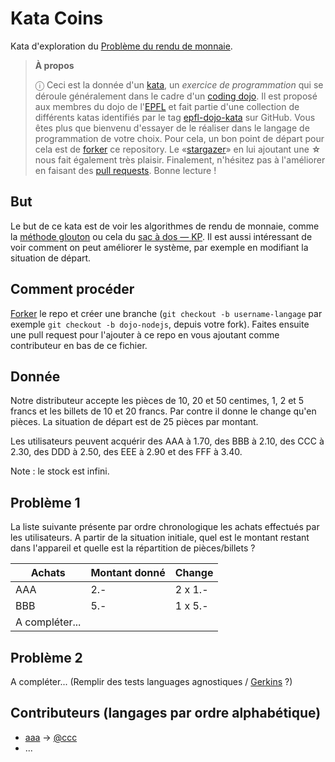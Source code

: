 # Kata Coins
Kata d'exploration du [Problème du rendu de monnaie](https://fr.wikipedia.org/wiki/Probl%C3%A8me_du_rendu_de_monnaie).

> **À propos**
>
> ⓘ Ceci est la donnée d'un [kata], un _exercice de programmation_ qui se
> déroule généralement dans le cadre d'un [coding dojo]. Il est proposé aux
> membres du dojo de l'[EPFL] et fait partie d'une collection de différents
> katas identifiés par le tag [epfl-dojo-kata] sur GitHub. Vous êtes plus que
> bienvenu d'essayer de le réaliser dans le langage de programmation de votre
> choix. Pour cela, un bon point de départ pour cela est de [forker] ce
> repository. Le «[stargazer]» en lui ajoutant une **☆** nous fait également
> très plaisir. Finalement, n'hésitez pas à l'améliorer en faisant des
> [pull requests]. Bonne lecture !

[kata]: https://fr.wikipedia.org/wiki/Coding_dojo#Kata
[coding dojo]: https://fr.wikipedia.org/wiki/Coding_dojo
[EPFL]: https://www,epfl.ch
[epfl-dojo-kata]: https://github.com/topics/epfl-dojo-kata
[forker]: https://docs.github.com/en/get-started/quickstart/fork-a-repo#forking-a-repository
[stargazer]: https://docs.github.com/en/get-started/exploring-projects-on-github/saving-repositories-with-stars
[pull requests]: https://docs.github.com/en/github/collaborating-with-pull-requests/proposing-changes-to-your-work-with-pull-requests/creating-a-pull-request#creating-the-pull-request


## But

Le but de ce kata est de voir les algorithmes de rendu de monnaie, comme la
[méthode glouton](https://fr.wikipedia.org/wiki/Algorithme_glouton) ou cela du
[sac à dos — KP](https://fr.wikipedia.org/wiki/Probl%C3%A8me_du_sac_%C3%A0_dos).
Il est aussi intéressant de voir comment on peut améliorer le système, par
exemple en modifiant la situation de départ.


## Comment procéder

[Forker](https://github.com/epfl-dojo/kata-coins/#fork-destination-box) le
repo et créer une branche (`git checkout -b username-langage` par exemple `git
checkout -b dojo-nodejs`, depuis votre fork). Faites ensuite une pull request
pour l'ajouter à ce repo en vous ajoutant comme contributeur en bas de ce
fichier.


## Donnée

Notre distributeur accepte les pièces de 10, 20 et 50 centimes, 1, 2 et 5 francs
et les billets de 10 et 20 francs. Par contre il donne le change qu'en pièces.
La situation de départ est de 25 pièces par montant.

Les utilisateurs peuvent acquérir des AAA à 1.70, des BBB à 2.10, des CCC à
2.30, des DDD à 2.50, des EEE à 2.90 et des FFF à 3.40.

Note : le stock est infini.


## Problème 1

La liste suivante présente par ordre chronologique les achats effectués par les
utilisateurs. A partir de la situation initiale, quel est le montant restant
dans l'appareil et quelle est la répartition de pièces/billets ?

| Achats | Montant donné | Change |
| --- | --- | --- |
| AAA | 2.- | 2 x 1.- |
| BBB | 5.- | 1 x 5.- |
| A compléter... |


## Problème 2

A compléter... (Remplir des tests languages agnostiques / [Gerkins](https://docs.cucumber.io/gherkin/reference/) ?)


## Contributeurs (langages par ordre alphabétique)

* [aaa](./bbb.sh) → [@ccc](https://github.com/ccc)
* ...
